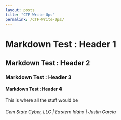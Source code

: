 ```yaml
---
layout: posts
title: "CTF Write-Ups"
permalink: /CTF-Write-Ups/
---
```


# Markdown Test : Header 1
## Markdown Test : Header 2
### Markdown Test : Header 3
#### Markdown Test : Header 4

This is where all the stuff would be

###### Gem State Cyber, LLC | Eastern Idaho | Justin Garcia
